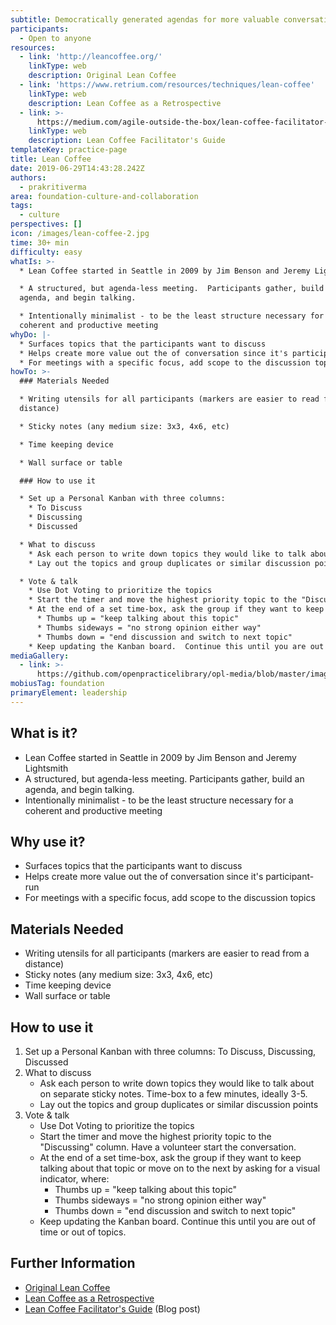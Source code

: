 ```yaml
---
subtitle: Democratically generated agendas for more valuable conversations
participants:
  - Open to anyone
resources:
  - link: 'http://leancoffee.org/'
    linkType: web
    description: Original Lean Coffee
  - link: 'https://www.retrium.com/resources/techniques/lean-coffee'
    linkType: web
    description: Lean Coffee as a Retrospective
  - link: >-
      https://medium.com/agile-outside-the-box/lean-coffee-facilitator-s-guide-d79d9f13d0a9
    linkType: web
    description: Lean Coffee Facilitator's Guide
templateKey: practice-page
title: Lean Coffee
date: 2019-06-29T14:43:28.242Z
authors:
  - prakritiverma
area: foundation-culture-and-collaboration
tags:
  - culture
perspectives: []
icon: /images/lean-coffee-2.jpg
time: 30+ min
difficulty: easy
whatIs: >-
  * Lean Coffee started in Seattle in 2009 by Jim Benson and Jeremy Lightsmith

  * A structured, but agenda-less meeting.  Participants gather, build an
  agenda, and begin talking.

  * Intentionally minimalist - to be the least structure necessary for a
  coherent and productive meeting
whyDo: |-
  * Surfaces topics that the participants want to discuss
  * Helps create more value out the of conversation since it's participant-run
  * For meetings with a specific focus, add scope to the discussion topics
howTo: >-
  ### Materials Needed

  * Writing utensils for all participants (markers are easier to read from a
  distance)

  * Sticky notes (any medium size: 3x3, 4x6, etc)

  * Time keeping device

  * Wall surface or table

  ### How to use it

  * Set up a Personal Kanban with three columns:
    * To Discuss
    * Discussing
    * Discussed

  * What to discuss
    * Ask each person to write down topics they would like to talk about on separate sticky notes.  Time-box to a few minutes, ideally 3-5.
    * Lay out the topics and group duplicates or similar discussion points

  * Vote & talk
    * Use Dot Voting to prioritize the topics
    * Start the timer and move the highest priority topic to the "Discussing" column.  Have a volunteer start the conversation.
    * At the end of a set time-box, ask the group if they want to keep talking about that topic or move on to the next by asking for a visual indicator, where:
      * Thumbs up = "keep talking about this topic"
      * Thumbs sideways = "no strong opinion either way"
      * Thumbs down = "end discussion and switch to next topic"
    * Keep updating the Kanban board.  Continue this until you are out of time or out of topics.
mediaGallery:
  - link: >-
      https://github.com/openpracticelibrary/opl-media/blob/master/images/lean-coffee-2.jpg?raw=true
mobiusTag: foundation
primaryElement: leadership
---
```

## What is it?

* Lean Coffee started in Seattle in 2009 by Jim Benson and Jeremy Lightsmith
* A structured, but agenda-less meeting.  Participants gather, build an agenda, and begin talking.
* Intentionally minimalist - to be the least structure necessary for a coherent and productive meeting

## Why use it?

* Surfaces topics that the participants want to discuss
* Helps create more value out the of conversation since it's participant-run
* For meetings with a specific focus, add scope to the discussion topics

## Materials Needed

* Writing utensils for all participants (markers are easier to read from a distance)
* Sticky notes (any medium size: 3x3, 4x6, etc)
* Time keeping device
* Wall surface or table

## How to use it

1. Set up a Personal Kanban with three columns: To Discuss, Discussing, Discussed
2. What to discuss
   * Ask each person to write down topics they would like to talk about on separate sticky notes.  Time-box to a few minutes, ideally 3-5.
   * Lay out the topics and group duplicates or similar discussion points
3. Vote & talk
   * Use Dot Voting to prioritize the topics
   * Start the timer and move the highest priority topic to the "Discussing" column.  Have a volunteer start the conversation.
   * At the end of a set time-box, ask the group if they want to keep talking about that topic or move on to the next by asking for a visual indicator, where:
     * Thumbs up = "keep talking about this topic"
     * Thumbs sideways = "no strong opinion either way"
     * Thumbs down = "end discussion and switch to next topic"
   * Keep updating the Kanban board.  Continue this until you are out of time or out of topics.

## Further Information

* [Original Lean Coffee](http://leancoffee.org/)
* [Lean Coffee as a Retrospective](https://www.retrium.com/resources/techniques/lean-coffee)
* [Lean Coffee Facilitator's Guide](https://medium.com/agile-outside-the-box/lean-coffee-facilitator-s-guide-d79d9f13d0a9) (Blog post)
